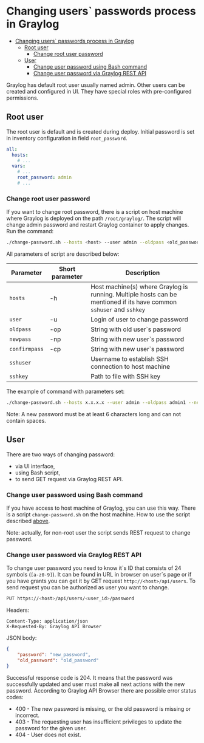 # Changing users\` passwords process in Graylog

* [Changing users\` passwords process in Graylog](#changing-users-passwords-process-in-graylog)
  * [Root user](#root-user)
    * [Change root user password](#change-root-user-password)
  * [User](#user)
    * [Change user password using Bash command](#change-user-password-using-bash-command)
    * [Change user password via Graylog REST API](#change-user-password-via-graylog-rest-api)

Graylog has default root user usually named admin. Other users can be created and configured in UI. They have special
roles with pre-configured permissions.

## Root user

The root user is default and is created during deploy. Initial password is set in inventory configuration in field
`root_password`.

```yaml
all:
  hosts:
    # ...
  vars:
    # ...
    root_password: admin
    # ...
```

### Change root user password

If you want to change root password, there is a script on host machine where Graylog is deployed on the path
`/root/graylog/`. The script will change admin password and restart Graylog container to apply changes.
Run the command:

```bash
./change-password.sh --hosts <host> --user admin --oldpass <old_password> --newpass <new_password> --confirmpass <new_password> --sshuser <ssh_user> --sshkey <ssh_key_path>
```

All parameters of script are described below:

<!-- markdownlint-disable line-length -->
| Parameter     | Short parameter | Description                                                                                                         |
| ------------- | --------------- | ------------------------------------------------------------------------------------------------------------------- |
| `hosts`       | -h              | Host machine(s) where Graylog is running. Multiple hosts can be mentioned if its have common `sshuser` and `sshkey` |
| `user`        | -u              | Login of user to change password                                                                                    |
| `oldpass`     | -op             | String with old user\`s password                                                                                    |
| `newpass`     | -np             | String with new user\`s password                                                                                    |
| `confirmpass` | -cp             | String with new user\`s password                                                                                    |
| `sshuser`     |                 | Username to establish SSH connection to host machine                                                                |
| `sshkey`      |                 | Path to file with SSH key                                                                                           |
<!-- markdownlint-enable line-length -->

The example of command with parameters set:

```bash
./change-password.sh --hosts x.x.x.x --user admin --oldpass admin1 --newpass <newpassword> --confirmpass <newpassword> --sshuser centos --sshkey ./key
```

Note: A new password must be at least 6 characters long and can not contain spaces.

## User

There are two ways of changing password:

* via UI interface,
* using Bash script,
* to send GET request via Graylog REST API.

### Change user password using Bash command

If you have access to host machine of Graylog, you can use this way. There is a script `change-password.sh` on the host
machine. How to use the script described [above](#change-root-user-password).

Note: actually, for non-root user the script sends REST request to change password.

### Change user password via Graylog REST API

To change user password you need to know it\`s ID that consists of 24 symbols (`[a-z0-9]`). It can be found in URL
in browser on user\`s page or if you have grants you can get it by GET request `http://<host>/api/users`.
To send request you can be authorized as user you want to change.

```bash
PUT https://<host>/api/users/<user_id>/password
```

Headers:

```text
Content-Type: application/json
X-Requested-By: Graylog API Browser
```

JSON body:

```json
{
    "password": "new_password",
    "old_password": "old_password"
}
```

Successful response code is 204. It means that the password was successfully updated and user must make all next
actions with the new password.
According to Graylog API Browser there are possible error status codes:

* 400 - The new password is missing, or the old password is missing or incorrect.
* 403 - The requesting user has insufficient privileges to update the password for the given user.
* 404 - User does not exist.
